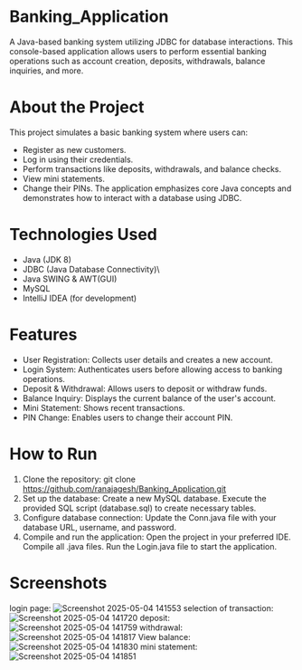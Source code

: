 # Banking_Application
A Java-based banking system utilizing JDBC for database interactions. This console-based application allows users to perform essential banking operations such as account creation, deposits, withdrawals, balance inquiries, and more.

# About the Project
This project simulates a basic banking system where users can:
  - Register as new customers.
  - Log in using their credentials.
  - Perform transactions like deposits, withdrawals, and balance checks.
  - View mini statements.
  - Change their PINs.
The application emphasizes core Java concepts and demonstrates how to interact with a database using JDBC.

# Technologies Used
  - Java (JDK 8)
  - JDBC (Java Database Connectivity)\
  - Java SWING & AWT(GUI)
  - MySQL
  - IntelliJ IDEA (for development)

# Features
  - User Registration: Collects user details and creates a new account.
  - Login System: Authenticates users before allowing access to banking operations.
  - Deposit & Withdrawal: Allows users to deposit or withdraw funds.
  - Balance Inquiry: Displays the current balance of the user's account.
  - Mini Statement: Shows recent transactions.
  - PIN Change: Enables users to change their account PIN.

# How to Run
1. Clone the repository:
    git clone https://github.com/ranajagesh/Banking_Application.git
2. Set up the database:
    Create a new MySQL database.
    Execute the provided SQL script (database.sql) to create necessary tables.
3. Configure database connection:
    Update the Conn.java file with your database URL, username, and password.
4. Compile and run the application:
    Open the project in your preferred IDE.
    Compile all .java files.
    Run the Login.java file to start the application.

# Screenshots

login page:
![Screenshot 2025-05-04 141553](https://github.com/user-attachments/assets/9d1a7d1d-937e-4081-a630-46274ed911d5)
selection of transaction:
![Screenshot 2025-05-04 141720](https://github.com/user-attachments/assets/70aa4720-03f7-4ece-9735-24d203add2fe)
deposit:
![Screenshot 2025-05-04 141759](https://github.com/user-attachments/assets/bc52ff2d-0961-4aac-97b1-532f7b8bc9eb)
withdrawal:
![Screenshot 2025-05-04 141817](https://github.com/user-attachments/assets/a4eed342-8ad7-4b05-bdf4-2acc2a1fea9b)
View balance:
![Screenshot 2025-05-04 141830](https://github.com/user-attachments/assets/e5306d5d-b6dc-4eb1-a84d-137f54a8158d)
mini statement:
![Screenshot 2025-05-04 141851](https://github.com/user-attachments/assets/e4ed113c-e599-487d-91c7-00314db4b19d)







  
